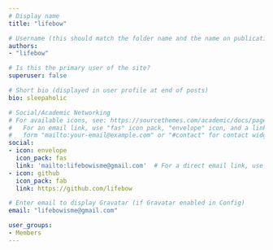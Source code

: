 ```yaml
---
# Display name
title: "lifebow"

# Username (this should match the folder name and the name on publications)
authors:
- "lifebow"

# Is this the primary user of the site?
superuser: false

# Short bio (displayed in user profile at end of posts)
bio: sleepaholic

# Social/Academic Networking
# For available icons, see: https://sourcethemes.com/academic/docs/page-builder/#icons
#   For an email link, use "fas" icon pack, "envelope" icon, and a link in the
#   form "mailto:your-email@example.com" or "#contact" for contact widget.
social:
- icon: envelope
  icon_pack: fas
  link: 'mailto:lifebowisme@gmail.com'  # For a direct email link, use "mailto:test@example.org".
- icon: github
  icon_pack: fab
  link: https://github.com/lifebow

# Enter email to display Gravatar (if Gravatar enabled in Config)
email: "lifebowisme@gmail.com"

user_groups:
- Members
---
```

